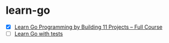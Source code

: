 # learn-go

- [X] [Learn Go Programming by Building 11 Projects – Full Course](https://www.youtube.com/watch?v=jFfo23yIWac)
- [ ] [Learn Go with tests](https://studygolang.gitbook.io/learn-go-with-tests/)
